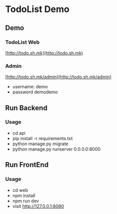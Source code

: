 # TodoList Demo

## Demo

### TodoList Web

[http://todo.sh.mk](http://todo.sh.mk)

### Admin

[http://todo.sh.mk/admin](http://todo.sh.mk/admin)

- username: demo
- password demodemo

## Run Backend

### Usage

- cd api
- pip install -r requirements.txt
- python manage.py migrate
- python manage.py runserver 0.0.0.0:8000

## Run FrontEnd

### Usage

- cd web
- npm install
- npm run dev
- visit http://127.0.0.1:8080 
